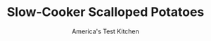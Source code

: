 ---
layout: ../../layouts/MarkdownPostLayout.astro
title: Slow-Cooker Scalloped Potatoes
author: America's Test Kitchen
pubDate: 2023-03-15
description: "Come holiday time, the oven is prime real estate. So we asked another appliance to lend a hand."
image_url: https://res.cloudinary.com/hksqkdlah/image/upload/ar_1:1,c_fill,dpr_2.0,f_auto,fl_lossy.progressive.strip_profile,g_faces:auto,q_auto:low,w_344/8988_sfs-slowcookerscalloppotatoesv2-013-275666
tags: ["Side Dishes","Potatoes","Slow Cooker"]
calories: 3061
protein: 10
carbohydrates: 37
fats: 
fiber: 2
ingredients: ["3 pounds, russet potatoes, peeled and sliced 1/4 inch thick","1 1/4 cups, heavy cream","1 1/4 cups, low-sodium chicken broth","4 1/2 tablespoons, cornstarch","1 teaspoon, unsalted butter","4 , garlic cloves, minced","1/2 teaspoon, dried thyme","1 1/4 teaspoon, salt","1/2 teaspoon, pepper","3/4 cup, shredded sharp cheddar cheese (see note)","3/4 cup, shredded Monterey Jack cheese"]
serves: 8
time: "5 to 6 hours on low"
instructions: ["MICROWAVE POTATOES Fold 30- by 15-inch sheet of parchment paper into 3-inch strip and place inside perimeter of slow-cooker insert. Lightly spray parchment with cooking spray. Toss potatoes with 2 tablespoons cream in large bowl. Cover tightly with plastic wrap and microwave until edges of potatoes are translucent, 6 to 8 minutes, shaking bowl (without removing plastic) to redistribute potatoes halfway through cooking.","MAKE SAUCE Whisk broth and cornstarch in large liquid measuring cup until smooth. Melt butter in medium saucepan over medium heat. Add garlic and thyme and cook until fragrant, about 30 seconds. Stir in broth mixture, remaining cream, salt, and pepper and bring to boil. Reduce heat to medium-low and simmer, stirring frequently, until thickened, about 1 minute. Off heat, add cheese, whisking until smooth.","SLOW COOK Pour half of sauce into slow-cooker insert. Arrange potatoes in even layer over sauce and pour remaining sauce over potatoes. Cover and cook on low until potatoes are tender, 5 to 6 hours. Let cool 20 minutes. Remove parchment. Serve."]
nutrition: ["796 mg Potassium","236 mg Phosphorus","215 mg Calcium","1 mg Iron","49 mg Magnesium","541 mg Sodium","1 mg Zinc","22 g Fat","2 mg Niacin (B3)","6 g Monounsaturated","10 mg Vitamin C","74 mg Cholesterol","13 g Saturated","2 g Fiber","30 µg Folate (food)","2 g Sugars","6 µg Vitamin K","201 g Water","37 g Carbs","30 µg Folate equivalent (total)","10 g Protein","210 µg Vitamin A","382 kcal Energy","3061 calories"]
notes: "Avoid extra-sharp cheddar, which becomes grainy during slow cooking. And dont soak potatoes in water before using or the scalloped potatoes will be watery."
---